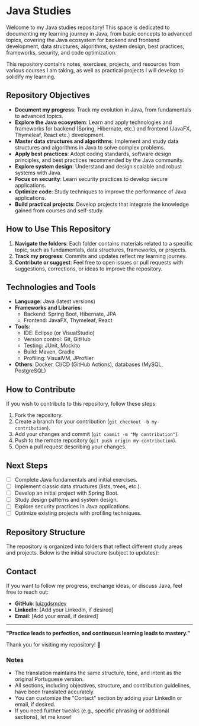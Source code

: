 # Java Studies

Welcome to my Java studies repository! This space is dedicated to documenting my learning journey in Java, from basic concepts to advanced topics, covering the Java ecosystem for backend and frontend development, data structures, algorithms, system design, best practices, frameworks, security, and code optimization.

This repository contains notes, exercises, projects, and resources from various courses I am taking, as well as practical projects I will develop to solidify my learning.

## Repository Objectives

- **Document my progress**: Track my evolution in Java, from fundamentals to advanced topics.
- **Explore the Java ecosystem**: Learn and apply technologies and frameworks for backend (Spring, Hibernate, etc.) and frontend (JavaFX, Thymeleaf, React etc.) development.
- **Master data structures and algorithms**: Implement and study data structures and algorithms in Java to solve complex problems.
- **Apply best practices**: Adopt coding standards, software design principles, and best practices recommended by the Java community.
- **Explore system design**: Understand and design scalable and robust systems with Java.
- **Focus on security**: Learn security practices to develop secure applications.
- **Optimize code**: Study techniques to improve the performance of Java applications.
- **Build practical projects**: Develop projects that integrate the knowledge gained from courses and self-study.

## How to Use This Repository

1. **Navigate the folders**: Each folder contains materials related to a specific topic, such as fundamentals, data structures, frameworks, or projects.
2. **Track my progress**: Commits and updates reflect my learning journey.
3. **Contribute or suggest**: Feel free to open issues or pull requests with suggestions, corrections, or ideas to improve the repository.

## Technologies and Tools

- **Language**: Java (latest versions)
- **Frameworks and Libraries**:
  - Backend: Spring Boot, Hibernate, JPA
  - Frontend: JavaFX, Thymeleaf, React
- **Tools**:
  - IDE: Eclipse (or VisualStudio)
  - Version control: Git, GitHub
  - Testing: JUnit, Mockito
  - Build: Maven, Gradle
  - Profiling: VisualVM, JProfiler
- **Others**: Docker, CI/CD (GitHub Actions), databases (MySQL, PostgreSQL)

## How to Contribute

If you wish to contribute to this repository, follow these steps:

1. Fork the repository.
2. Create a branch for your contribution (`git checkout -b my-contribution`).
3. Add your changes and commit (`git commit -m "My contribution"`).
4. Push to the remote repository (`git push origin my-contribution`).
5. Open a pull request describing your changes.

## Next Steps

- [ ] Complete Java fundamentals and initial exercises.
- [ ] Implement classic data structures (lists, trees, etc.).
- [ ] Develop an initial project with Spring Boot.
- [ ] Study design patterns and system design.
- [ ] Explore security practices in Java applications.
- [ ] Optimize existing projects with profiling techniques.

## Repository Structure

The repository is organized into folders that reflect different study areas and projects. Below is the initial structure (subject to updates):



## Contact

If you want to follow my progress, exchange ideas, or discuss Java, feel free to reach out:

- **GitHub**: [luizgdsmdev](https://github.com/luizgdsmdev)
- **LinkedIn**: [Add your LinkedIn, if desired]
- **Email**: [Add your email, if desired]

---

**"Practice leads to perfection, and continuous learning leads to mastery."**

Thank you for visiting my repository! 🚀


### Notes
- The translation maintains the same structure, tone, and intent as the original Portuguese version.
- All sections, including objectives, structure, and contribution guidelines, have been translated accurately.
- You can customize the "Contact" section by adding your LinkedIn or email, if desired.
- If you need further tweaks (e.g., specific phrasing or additional sections), let me know!